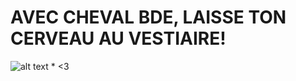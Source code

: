 # AVEC CHEVAL BDE, LAISSE TON CERVEAU AU VESTIAIRE!

![alt text](https://i.imgur.com/tQaqsVN.png "BDE CHEVAL")
*
<3
